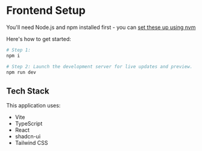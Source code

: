 # Frontend Setup

You'll need Node.js and npm installed first - you can [set these up using nvm](https://github.com/nvm-sh/nvm#installing-and-updating)

Here's how to get started:

```sh
# Step 1:
npm i

# Step 2: Launch the development server for live updates and preview.
npm run dev
```

## Tech Stack

This application uses:

- Vite
- TypeScript
- React
- shadcn-ui
- Tailwind CSS
